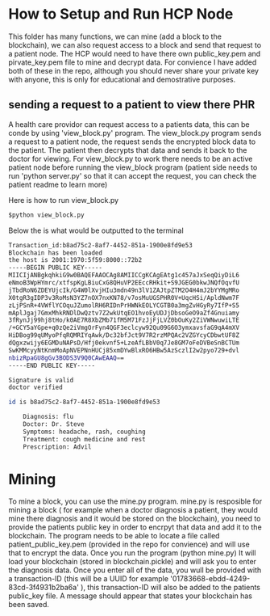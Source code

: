 # How to Setup and Run HCP Node

This folder has many functions, we can mine (add a block to the blockchain), we can also request access to a block and send that request to a patient node. The HCP would need to have there own public_key.pem and pirvate_key.pem file to mine and decrypt data. For convience I have added both of these in the repo, although you should never share your private key with anyone, this is only for educational and demostrative purposes.



## sending a request to a patient to view there PHR

A health care providor can request access to a patients data, this can be conde by using 'view_block.py' program. The view_block.py program sends a request to a patient node,
the request sends the encrypted block data to the patient. The patient then decrypts that data and sends it back to the doctor for viewing.
For view_block.py to work there needs to be an active patient node before running the view_block program (patient side needs to run 'python server.py' so that it can accept the request, you can check the patient readme to learn more)

Here is how to run view_block.py
```py
$python view_block.py
```

Below the is what would be outputted to the terminal
```bash
Transaction_id:b8ad75c2-8af7-4452-851a-1900e8fd9e53
Blockchain has been loaded
the host is 2001:1970:5f59:8000::72b2
-----BEGIN PUBLIC KEY-----
MIICIjANBgkqhkiG9w0BAQEFAAOCAg8AMIICCgKCAgEAtg1c457aJxSeqQiyDiL6
eNmoB3WpHYmrc/xtfspKgLBiuCxG8QHuVP2EEccRHkit+S9JGEG0bkwJNQfOqvfU
jTbdRoN6ZDEYUjcIk/G4W0lXvjHIu3mdn49n3lV1ZAJtpZTM2O4H4mJ2bYYMgMRo
X0tgR3gIDP3v3RoMsN3YZ7nOX7nxKN78/v7osMuUGSPHR0V+UqcHSi/ApldNwm7F
zLjPSnR+4VWflYCOquJZumolRH6RIDnPrHWNkEOLYCGTB0a3mgZvHGyRy7IfP+S5
mAplJgaj7GmxMhkRNDlDwQztv7Z2wkUtqEO1hvoEyUDJjDbsoGeO9aZf4Gnuiamy
3fRynJj99hj8tHo/k0AE7R8XbZMb71fM5M71FzJjFjLVZ0bOuKy2ZiVWNwuwiLTE
/+GCY5aYGpe+q0zQe2iVmgOrFyn4QGF3eclcyw92Qu09G6O3ymxavsfaG9qA4mXV
HiDBog99qUMyoPfqRQMRIYqAwk/Dc32bfJct9V7R2rzMPQAc2VZGYcyCDbwtUF8Z
dQgxzwijy6EGMDuNAPsD/Hfj0ekvnf5+LzeAfLBbV0q7Je8GM7oFeDVBeSnBCTUm
SwKMMcyyNtKnmMoApNVEPNnHUCj85xmDYwBlxRO6HBw5AzSczlI2w2pyo729+dvl
nbizRpaGU8gGv3BODS3V9Q0CAwEAAQ==
-----END PUBLIC KEY-----

Signature is valid
doctor verified

id is b8ad75c2-8af7-4452-851a-1900e8fd9e53

    Diagnosis: flu
    Doctor: Dr. Steve 
    Symptoms: headache, rash, coughing
    Treatment: cough medicine and rest
    Prescription: Advil
```

# Mining
To mine a block, you can use the mine.py program. mine.py is resposible for mining a block ( for example when a doctor diagnosis a patient, they would mine there diagnosis and it would be stored on the blockchain), you need to provide the patients public key in order to encrpyt that data and add it to the blockchain. The program needs to be able to locate a file called patient_public_key.pem (provided in the repo for convience) and will use that to encrypt the data. Once you run the program (python mine.py) It will load your blockchain (stored in blockchain.pickle) and will ask you to enter the diagnosis data. Once you enter all of the data, you wull be provided with a transaction-ID (this will be a UUID for example '01783668-ebdd-4249-83cd-3f4931b2ba6a' ), this transaction-ID will also be added to the patients public_key file. A message should appear that states your blockchain has been saved.






